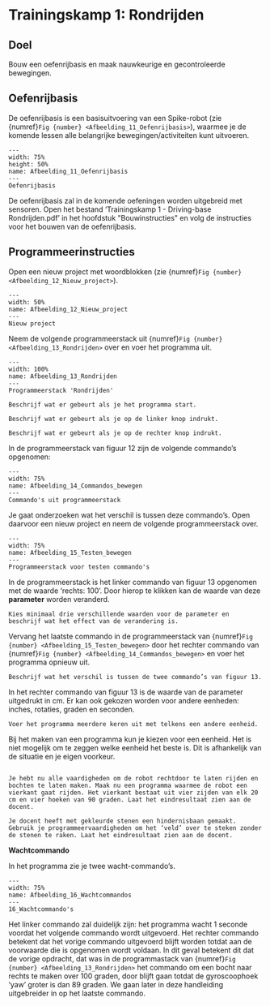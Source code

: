 # Trainingskamp 1: Rondrijden

## Doel
Bouw een oefenrijbasis en maak nauwkeurige en gecontroleerde bewegingen.
 
## Oefenrijbasis
De oefenrijbasis is een basisuitvoering van een Spike-robot (zie {numref}`Fig {number} <Afbeelding_11_Oefenrijbasis>`), waarmee je de komende lessen alle belangrijke bewegingen/activiteiten kunt uitvoeren.

```{figure} Figures/Afbeelding_11_Oefenrijbasis.png
---
width: 75%
height: 50%
name: Afbeelding_11_Oefenrijbasis
---
Oefenrijbasis
``` 

De oefenrijbasis zal in de komende oefeningen worden uitgebreid met sensoren. Open het bestand ‘Trainingskamp 1 - Driving-base Rondrijden.pdf’ in het hoofdstuk "Bouwinstructies" en volg de instructies voor het bouwen van de oefenrijbasis.

## Programmeerinstructies
Open een nieuw project met woordblokken (zie {numref}`Fig {number} <Afbeelding_12_Nieuw_project>`).

```{figure} Figures/Afbeelding_12_Nieuw_project.png
---
width: 50%
name: Afbeelding_12_Nieuw_project
---
Nieuw project
``` 

Neem de volgende programmeerstack uit {numref}`Fig {number} <Afbeelding_13_Rondrijden>` over en voer het programma uit.

```{figure} Figures/Afbeelding_13_Rondrijden.png
---
width: 100%
name: Afbeelding_13_Rondrijden
---
Programmeerstack 'Rondrijden'
``` 

```{exercise} Opdracht 3
Beschrijf wat er gebeurt als je het programma start.                                   
```
```{exercise} Opdracht 4
Beschrijf wat er gebeurt als je op de linker knop indrukt.
```
```{exercise} Opdracht 5
Beschrijf wat er gebeurt als je op de rechter knop indrukt.
```

In de programmeerstack van figuur 12 zijn de volgende commando’s opgenomen:

```{figure} Figures/Afbeelding_14_Commandos_bewegen.png
---
width: 75%
name: Afbeelding_14_Commandos_bewegen
---
Commando's uit programmeerstack
``` 

Je gaat onderzoeken wat het verschil is tussen deze commando’s. Open daarvoor een nieuw project en neem de volgende programmeerstack over.

```{figure} Figures/Afbeelding_15_Testen_bewegen.png
---
width: 75%
name: Afbeelding_15_Testen_bewegen
---
Programmeerstack voor testen commando's
``` 

In de programmeerstack is het linker commando van figuur 13 opgenomen met de waarde ‘rechts: 100’. Door hierop te klikken kan de waarde van deze **parameter** worden veranderd.

```{exercise} Opdracht 6
Kies minimaal drie verschillende waarden voor de parameter en beschrijf wat het effect van de verandering is.                                   
```

Vervang het laatste commando in de programmeerstack van {numref}`Fig {number} <Afbeelding_15_Testen_bewegen>` door het rechter commando van {numref}`Fig {number} <Afbeelding_14_Commandos_bewegen>` en voer het programma opnieuw uit.


```{exercise} Opdracht 7
Beschrijf wat het verschil is tussen de twee commando’s van figuur 13.
```

In het rechter commando van figuur 13 is de waarde van de parameter uitgedrukt in cm. Er kan ook gekozen worden voor andere eenheden: inches, rotaties, graden en seconden. 

```{exercise} Opdracht 8
Voer het programma meerdere keren uit met telkens een andere eenheid.
```

Bij het maken van een programma kun je kiezen voor een eenheid. Het is niet mogelijk om te zeggen welke eenheid het beste is. Dit is afhankelijk van de situatie en je eigen voorkeur.


```{exercise} Opdracht 9 Een vierkant rijden

Je hebt nu alle vaardigheden om de robot rechtdoor te laten rijden en bochten te laten maken. Maak nu een programma waarmee de robot een vierkant gaat rijden. Het vierkant bestaat uit vier zijden van elk 20 cm en vier hoeken van 90 graden. Laat het eindresultaat zien aan de docent.                                   
```
```{exercise} Opdracht 10 Hindernisbaan
Je docent heeft met gekleurde stenen een hindernisbaan gemaakt. Gebruik je programmeervaardigheden om het ‘veld’ over te steken zonder de stenen te raken. Laat het eindresultaat zien aan de docent.
```

**Wachtcommando**

In het programma zie je twee wacht-commando’s.

```{figure} Figures/Afbeelding_16_Wachtcommandos.png
---
width: 75%
name: Afbeelding_16_Wachtcommandos
---
16_Wachtcommando's
``` 

Het linker commando zal duidelijk zijn: het programma wacht 1 seconde voordat het volgende commando wordt uitgevoerd. Het rechter commando betekent dat het vorige commando uitgevoerd blijft worden totdat aan de voorwaarde die is opgenomen wordt voldaan. In dit geval betekent dit dat de vorige opdracht, dat was in de programmastack van {numref}`Fig {number} <Afbeelding_13_Rondrijden>` het commando om een bocht naar rechts te maken over 100 graden, door blijft gaan totdat de gyroscoophoek ‘yaw’ groter is dan 89 graden. We gaan later in deze handleiding uitgebreider in op het laatste commando.
